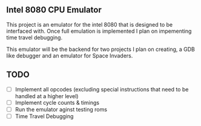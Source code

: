 ## Intel 8080 CPU Emulator

This project is an emulator for the intel 8080 that is designed
to be interfaced with. Once full emulation is implemented I 
plan on impementing time travel debugging.

This emulator will be the backend for two projects I plan on creating,
a GDB like debugger and an emulator for Space Invaders.

## TODO

- [ ] Implement all opcodes (excluding special instructions that need to be handled at a higher level)
- [ ] Implement cycle counts & timings
- [ ] Run the emulator aginst testing roms
- [ ] Time Travel Debugging